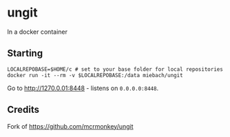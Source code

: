 # ungit

In a docker container

## Starting

```shell
LOCALREPOBASE=$HOME/c # set to your base folder for local repositories
docker run -it --rm -v $LOCALREPOBASE:/data miebach/ungit

```

Go to http://1270.0.01:8448 - listens on `0.0.0.0:8448`.


## Credits

Fork of https://github.com/mcrmonkey/ungit
